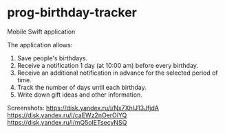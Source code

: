 # prog-birthday-tracker
Mobile Swift application

The application allows:
1. Save people's birthdays.
2. Receive a notification 1 day (at 10:00 am) before every birthday.
3. Receive an additional notification in advance for the selected period of time.
4. Track the number of days until each birthday.
5. Write down gift ideas and other information.

Screenshots: https://disk.yandex.ru/i/Nx7XhIJ13JfjdA https://disk.yandex.ru/i/caEWz2nOerOiYQ https://disk.yandex.ru/i/mQ5olETsecyNSQ
